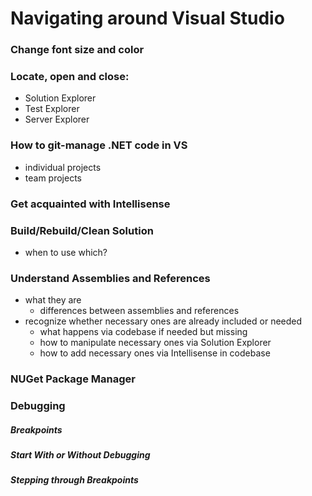 # Navigating around Visual Studio

### Change font size and color

### Locate, open and close:
* Solution Explorer
* Test Explorer
* Server Explorer

### How to git-manage .NET code in VS
* individual projects
* team projects

### Get acquainted with Intellisense


### Build/Rebuild/Clean Solution
* when to use which?

### Understand Assemblies and References
* what they are
  * differences between assemblies and references
* recognize whether necessary ones are already included or needed
  * what happens via codebase if needed but missing
  * how to manipulate necessary ones via Solution Explorer
  * how to add necessary ones via Intellisense in codebase

### NUGet Package Manager


### Debugging
##### Breakpoints
##### Start With or Without Debugging
##### Stepping through Breakpoints
 
